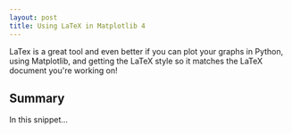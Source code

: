 ```yaml
---
layout: post
title: Using LaTeX in Matplotlib 4
---
```


LaTex is a great tool and even better if you can plot your graphs in Python, using Matplotlib, and getting the LaTeX style so it matches the LaTeX document you're working on!

## Summary

In this snippet...
